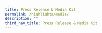 ```yaml
---
title: Press Release & Media Kit
permalink: /highlights/media/
description: ""
third_nav_title: Press Release & Media Kit
---
```




